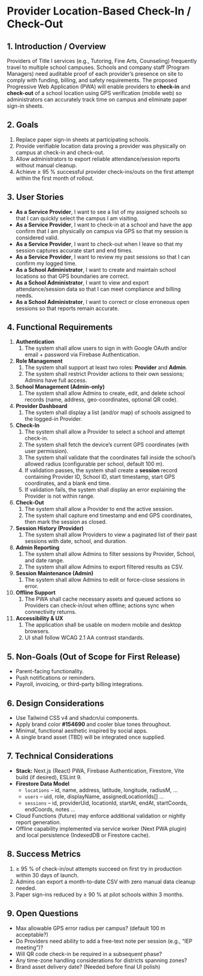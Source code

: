 # Provider Location-Based Check-In / Check-Out

## 1. Introduction / Overview
Providers of Title I services (e.g., Tutoring, Fine Arts, Counseling) frequently travel to multiple school campuses.  Schools and company staff (Program Managers) need auditable proof of each provider’s presence on site to comply with funding, billing, and safety requirements.  The proposed Progressive Web Application (PWA) will enable providers to **check-in** and **check-out** of a school location using GPS verification (mobile web) so administrators can accurately track time on campus and eliminate paper sign-in sheets.

## 2. Goals
1. Replace paper sign-in sheets at participating schools.
2. Provide verifiable location data proving a provider was physically on campus at check-in and check-out.
3. Allow administrators to export reliable attendance/session reports without manual cleanup.
4. Achieve ≥ 95 % successful provider check-ins/outs on the first attempt within the first month of rollout.

## 3. User Stories
- **As a Service Provider**, I want to see a list of my assigned schools so that I can quickly select the campus I am visiting.
- **As a Service Provider**, I want to check-in at a school and have the app confirm that I am physically on campus via GPS so that my session is considered valid.
- **As a Service Provider**, I want to check-out when I leave so that my session captures accurate start and end times.
- **As a Service Provider**, I want to review my past sessions so that I can confirm my logged time.
- **As a School Administrator**, I want to create and maintain school locations so that GPS boundaries are correct.
- **As a School Administrator**, I want to view and export attendance/session data so that I can meet compliance and billing needs.
- **As a School Administrator**, I want to correct or close erroneous open sessions so that reports remain accurate.

## 4. Functional Requirements
1. **Authentication**
   1. The system shall allow users to sign in with Google OAuth and/or email + password via Firebase Authentication.
2. **Role Management**
   1. The system shall support at least two roles: **Provider** and **Admin**.
   2. The system shall restrict Provider actions to their own sessions; Admins have full access.
3. **School Management (Admin-only)**
   1. The system shall allow Admins to create, edit, and delete school records (name, address, geo-coordinates, optional QR code).
4. **Provider Dashboard**
   1. The system shall display a list (and/or map) of schools assigned to the logged-in Provider.
5. **Check-In**
   1. The system shall allow a Provider to select a school and attempt check-in.
   2. The system shall fetch the device’s current GPS coordinates (with user permission).
   3. The system shall validate that the coordinates fall inside the school’s allowed radius (configurable per school, default 100 m).
   4. If validation passes, the system shall create a **session** record containing Provider ID, School ID, start timestamp, start GPS coordinates, and a blank end time.
   5. If validation fails, the system shall display an error explaining the Provider is not within range.
6. **Check-Out**
   1. The system shall allow a Provider to end the active session.
   2. The system shall capture end timestamp and end GPS coordinates, then mark the session as closed.
7. **Session History (Provider)**
   1. The system shall allow Providers to view a paginated list of their past sessions with date, school, and duration.
8. **Admin Reporting**
   1. The system shall allow Admins to filter sessions by Provider, School, and date range.
   2. The system shall allow Admins to export filtered results as CSV.
9. **Session Maintenance (Admin)**
   1. The system shall allow Admins to edit or force-close sessions in error.
10. **Offline Support**
    1. The PWA shall cache necessary assets and queued actions so Providers can check-in/out when offline; actions sync when connectivity returns.
11. **Accessibility & UX**
    1. The application shall be usable on modern mobile and desktop browsers.
    2. UI shall follow WCAG 2.1 AA contrast standards.

## 5. Non-Goals (Out of Scope for First Release)
- Parent-facing functionality.
- Push notifications or reminders.
- Payroll, invoicing, or third-party billing integrations.

## 6. Design Considerations
- Use Tailwind CSS v4 and shadcn/ui components.
- Apply brand color **#154690** and cooler blue tones throughout.
- Minimal, functional aesthetic inspired by social apps.
- A single brand asset (TBD) will be integrated once supplied.

## 7. Technical Considerations
- **Stack:** Next.js (React) PWA, Firebase Authentication, Firestore, Vite build (if desired), ESLint 9.
- **Firestore Data Model**
  - `locations` – id, name, address, latitude, longitude, radiusM, …
  - `users` – uid, role, displayName, assignedLocationIds[] …
  - `sessions` – id, providerUid, locationId, startAt, endAt, startCoords, endCoords, notes …
- Cloud Functions (future) may enforce additional validation or nightly report generation.
- Offline capability implemented via service worker (Next PWA plugin) and local persistence (IndexedDB or Firestore cache).

## 8. Success Metrics
1. ≥ 95 % of check-in/out attempts succeed on first try in production within 30 days of launch.
2. Admins can export a month-to-date CSV with zero manual data cleanup needed.
3. Paper sign-ins reduced by ≥ 90 % at pilot schools within 3 months.

## 9. Open Questions
- Max allowable GPS error radius per campus? (default 100 m acceptable?)
- Do Providers need ability to add a free-text note per session (e.g., “IEP meeting”)?
- Will QR code check-in be required in a subsequent phase?
- Any time-zone handling considerations for districts spanning zones?
- Brand asset delivery date? (Needed before final UI polish)
